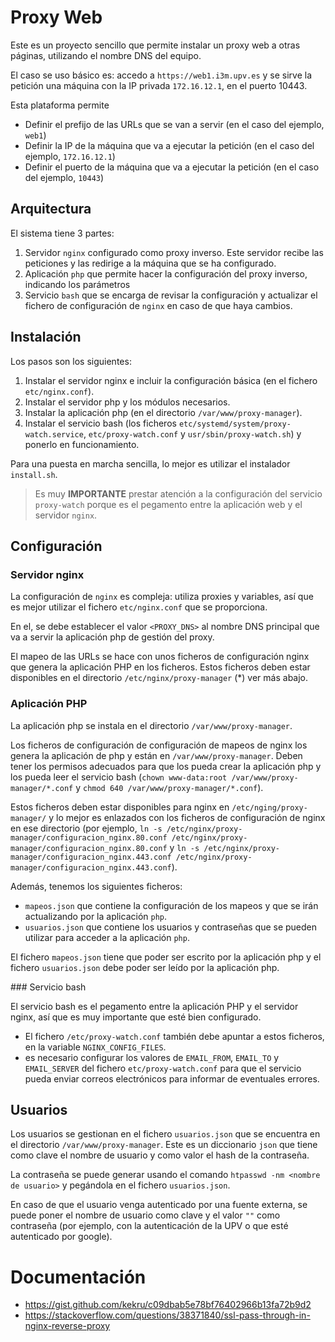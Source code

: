 # Proxy Web

Este es un proyecto sencillo que permite instalar un proxy web a otras páginas, utilizando el nombre DNS del equipo. 

El caso se uso básico es: accedo a `https://web1.i3m.upv.es` y se sirve la petición una máquina con la IP privada `172.16.12.1`, en el puerto 10443.

Esta plataforma permite
- Definir el prefijo de las URLs que se van a servir (en el caso del ejemplo, `web1`)
- Definir la IP de la máquina que va a ejecutar la petición (en el caso del ejemplo, `172.16.12.1`)
- Definir el puerto de la máquina que va a ejecutar la petición (en el caso del ejemplo, `10443`)

## Arquitectura

El sistema tiene 3 partes:

1. Servidor `nginx` configurado como proxy inverso. Este servidor recibe las peticiones y las redirige a la máquina que se ha configurado.
2. Aplicación `php` que permite hacer la configuración del proxy inverso, indicando los parámetros
3. Servicio `bash` que se encarga de revisar la configuración y actualizar el fichero de configuración de `nginx` en caso de que haya cambios.

## Instalación

Los pasos son los siguientes:

1. Instalar el servidor nginx e incluir la configuración básica (en el fichero `etc/nginx.conf`).
2. Instalar el servidor php y los módulos necesarios.
3. Instalar la aplicación php (en el directorio `/var/www/proxy-manager`).
4. Instalar el servicio bash (los ficheros `etc/systemd/system/proxy-watch.service`, `etc/proxy-watch.conf` y `usr/sbin/proxy-watch.sh`) y ponerlo en funcionamiento.

Para una puesta en marcha sencilla, lo mejor es utilizar el instalador `install.sh`.

> Es muy **IMPORTANTE** prestar atención a la configuración del servicio `proxy-watch` porque es el pegamento entre la aplicación web y el servidor `nginx`.

## Configuración 

### Servidor nginx

La configuración de `nginx` es compleja: utiliza proxies y variables, así que es mejor utilizar el fichero `etc/nginx.conf` que se proporciona. 

En el, se debe establecer el valor `<PROXY_DNS>` al nombre DNS principal que va a servir la aplicación php de gestión del proxy.

El mapeo de las URLs se hace con unos ficheros de configuración nginx que genera la aplicación PHP en los ficheros. Estos ficheros deben estar disponibles en el directorio `/etc/nginx/proxy-manager` (*) ver más abajo.

### Aplicación PHP

La aplicación php se instala en el directorio `/var/www/proxy-manager`.

Los ficheros de configuración de configuración de mapeos de nginx los genera la aplicación de php y están en `/var/www/proxy-manager`. Deben tener los permisos adecuados para que los pueda crear la aplicación php y los pueda leer el servicio bash (`chown www-data:root /var/www/proxy-manager/*.conf` y `chmod 640 /var/www/proxy-manager/*.conf`).

Estos ficheros deben estar disponibles para nginx en `/etc/nging/proxy-manager/` y lo mejor es enlazados con los ficheros de configuración de nginx en ese directorio (por ejemplo, `ln -s /etc/nginx/proxy-manager/configuracion_nginx.80.conf /etc/nginx/proxy-manager/configuracion_nginx.80.conf` y `ln -s /etc/nginx/proxy-manager/configuracion_nginx.443.conf /etc/nginx/proxy-manager/configuracion_nginx.443.conf`).

Además, tenemos los siguientes ficheros:
- `mapeos.json` que contiene la configuración de los mapeos y que se irán actualizando por la aplicación `php`.
- `usuarios.json` que contiene los usuarios y contraseñas que se pueden utilizar para acceder a la aplicación `php`.

El fichero `mapeos.json` tiene que poder ser escrito por la aplicación php y el fichero `usuarios.json` debe poder ser leído por la aplicación php. 

### Servicio bash

El servicio bash es el pegamento entre la aplicación PHP y el servidor nginx, así que es muy importante que esté bien configurado.

* El fichero `/etc/proxy-watch.conf` también debe apuntar a estos ficheros, en la variable `NGINX_CONFIG_FILES`.
* es necesario configurar los valores de `EMAIL_FROM`, `EMAIL_TO` y `EMAIL_SERVER` del fichero `etc/proxy-watch.conf` para que el servicio pueda enviar correos electrónicos para informar de eventuales errores.

## Usuarios

Los usuarios se gestionan en el fichero `usuarios.json` que se encuentra en el directorio `/var/www/proxy-manager`. Este es un diccionario `json` que tiene como clave el nombre de usuario y como valor el hash de la contraseña.

La contraseña se puede generar usando el comando `htpasswd -nm <nombre de usuario>` y pegándola en el fichero `usuarios.json`.

En caso de que el usuario venga autenticado por una fuente externa, se puede poner el nombre de usuario como clave y el valor `""` como contraseña (por ejemplo, con la autenticación de la UPV o que esté autenticado por google).

# Documentación

- https://gist.github.com/kekru/c09dbab5e78bf76402966b13fa72b9d2
- https://stackoverflow.com/questions/38371840/ssl-pass-through-in-nginx-reverse-proxy
